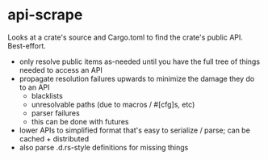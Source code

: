 # api-scrape

Looks at a crate's source and Cargo.toml to find the crate's public API. Best-effort.

- only resolve public items as-needed until you have the full tree of things needed to access an API
- propagate resolution failures upwards to minimize the damage they do to an API
  - blacklists
  - unresolvable paths (due to macros / #[cfg]s, etc)
  - parser failures
  - this can be done with futures
- lower APIs to simplified format that's easy to serialize / parse; can be cached + distributed
- also parse .d.rs-style definitions for missing things
